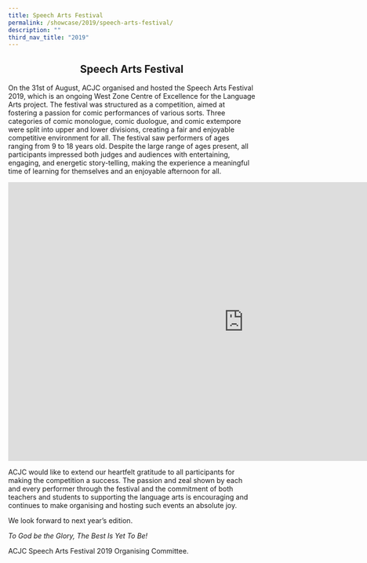 ```yaml
---
title: Speech Arts Festival
permalink: /showcase/2019/speech-arts-festival/
description: ""
third_nav_title: "2019"
---
```

## <center> Speech Arts Festival </center>

On the 31st of August, ACJC organised and hosted the Speech Arts Festival 2019, which is an ongoing West Zone Centre of Excellence for the Language Arts project. The festival was structured as a competition, aimed at fostering a passion for comic performances of various sorts. Three categories of comic monologue, comic duologue, and comic extempore were split into upper and lower divisions, creating a fair and enjoyable competitive environment for all. The festival saw performers of ages ranging from 9 to 18 years old. Despite the large range of ages present, all participants impressed both judges and audiences with entertaining, engaging, and energetic story-telling, making the experience a meaningful time of learning for themselves and an enjoyable afternoon for all.

<iframe allowfullscreen="true" height="569" width="960" frameborder="0" src="https://docs.google.com/presentation/d/e/2PACX-1vQ5Y2Zn4Td6-BEHH7Ge1BwooVm84GE5bpRDsbWoAnCQs_uJsiCGqxUTIb4jBuh0I8br1_IQpi8RMw1Y/embed?start=false&amp;loop=false&amp;delayms=3000"></iframe>

ACJC would like to extend our heartfelt gratitude to all participants for making the competition a success. The passion and zeal shown by each and every performer through the festival and the commitment of both teachers and students to supporting the language arts is encouraging and continues to make organising and hosting such events an absolute joy.

  

We look forward to next year’s edition.

  

_To God be the Glory, The Best Is Yet To Be!_

  

ACJC Speech Arts Festival 2019 Organising Committee.